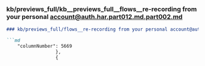 ### kb/previews_full/kb__previews_full__flows__re-recording from your personal account@auth.har.part012.md.part002.md

```md
### kb/previews_full/flows__re-recording from your personal account@auth.har.part012.md (part 002)

```md
    "columnNumber": 5669
                  },
                  {
            
```

```

```
